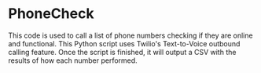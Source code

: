 # PhoneCheck

This code is used to call a list of phone numbers checking if they are online and functional. This Python script uses Twilio's Text-to-Voice outbound calling feature. Once the script is finished, it will output a CSV with the results of how each number performed.
